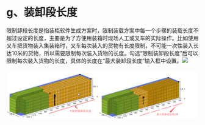 # g、装卸段长度

限制卸段长度是指装柜软件生成方案时，限制装载方案中每一个步骤的装载长度不超过设定的长度，主要是为了方便用装箱时现场人工或叉车的实际操作。比如使用叉车把货物装入集装箱时，叉车每次装入的货物有长度限制，不可能一次性装入长达10米的货物，所以需要限制每次装入货物的长度。勾选“限制装卸段长度”后可以限制每次装入货物的长度，具体的长度在“最大装卸段长度”输入框中设置。![](https://github.com/loadmaster-inc/doc/tree/a57bfc4f602098b83a14d9899ca37e88e18e4334/.gitbook/assets/ccc.png)

![](../../.gitbook/assets/image%20%2822%29.png)

